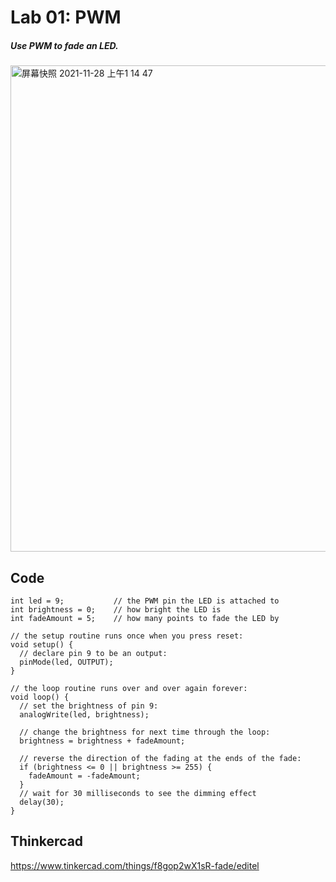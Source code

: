 # Lab 01: PWM
##### Use PWM to fade an LED.


<img width="778" alt="屏幕快照 2021-11-28 上午1 14 47" src="https://user-images.githubusercontent.com/91987208/143976953-73ee171f-5549-4a68-8194-676bb9d936d9.png">

## Code

```
int led = 9;           // the PWM pin the LED is attached to
int brightness = 0;    // how bright the LED is
int fadeAmount = 5;    // how many points to fade the LED by

// the setup routine runs once when you press reset:
void setup() {
  // declare pin 9 to be an output:
  pinMode(led, OUTPUT);
}

// the loop routine runs over and over again forever:
void loop() {
  // set the brightness of pin 9:
  analogWrite(led, brightness);

  // change the brightness for next time through the loop:
  brightness = brightness + fadeAmount;

  // reverse the direction of the fading at the ends of the fade:
  if (brightness <= 0 || brightness >= 255) {
    fadeAmount = -fadeAmount;
  }
  // wait for 30 milliseconds to see the dimming effect
  delay(30);
}
```
## Thinkercad
https://www.tinkercad.com/things/f8gop2wX1sR-fade/editel
